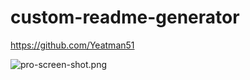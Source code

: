 # custom-readme-generator

https://github.com/Yeatman51

![pro-screen-shot.png](assets/img/port-img/pro-screen-shot.png)